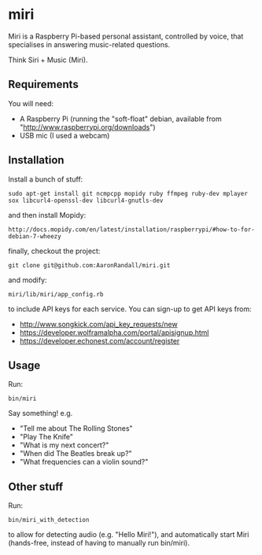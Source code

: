 miri
====

Miri is a Raspberry Pi-based personal assistant, controlled by voice, that specialises in answering music-related questions.

Think Siri + Music (Miri).

## Requirements

You will need:

* A Raspberry Pi (running the "soft-float" debian, available from "http://www.raspberrypi.org/downloads")
* USB mic (I used a webcam)

## Installation

Install a bunch of stuff:

    sudo apt-get install git ncmpcpp mopidy ruby ffmpeg ruby-dev mplayer sox libcurl4-openssl-dev libcurl4-gnutls-dev

and then install Mopidy:

    http://docs.mopidy.com/en/latest/installation/raspberrypi/#how-to-for-debian-7-wheezy

finally, checkout the project:

    git clone git@github.com:AaronRandall/miri.git

and modify:

    miri/lib/miri/app_config.rb

to include API keys for each service.  You can sign-up to get API keys from:

* http://www.songkick.com/api_key_requests/new
* https://developer.wolframalpha.com/portal/apisignup.html
* https://developer.echonest.com/account/register

## Usage

Run:

    bin/miri

Say something! e.g.

* "Tell me about The Rolling Stones"
* "Play The Knife"
* "What is my next concert?"
* "When did The Beatles break up?"
* "What frequencies can a violin sound?"

## Other stuff

Run:

    bin/miri_with_detection

to allow for detecting audio (e.g. "Hello Miri!"), and automatically start Miri (hands-free, instead of having to manually run bin/miri).
